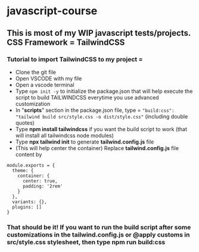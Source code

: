# javascript-course

## This is most of my WIP javascript tests/projects. CSS Framework = TailwindCSS

### Tutorial to import TailwindCSS to my project =

- Clone the git file
- Open VSCODE with my file
- Open a vscode terminal
- Type `npm init -y` to initialize the package.json that will help execute the script to build TAILWINDCSS everytime you use advanced customization
- In "**scripts**" section in the package.json file, type = `"build:css": "tailwind build src/style.css -o dist/style.css"` (including double quotes)
- Type **npm install tailwindcss** if you want the build script to work (that will install all tailwindcss node modules)
- Type **npx tailwind init** to generate **tailwind.config.js** file
- (This will help center the container) Replace **tailwind.config.js** file content by 

```
module.exports = {
  theme: {
    container: {
      center: true,
      padding: '2rem'
    }
  },
  variants: {},
  plugins: []
}
```

### That should be it! If you want to run the build script after some customizations in the tailwind.config.js or @apply customs in src/style.css stylesheet, then type **npm run build:css**
